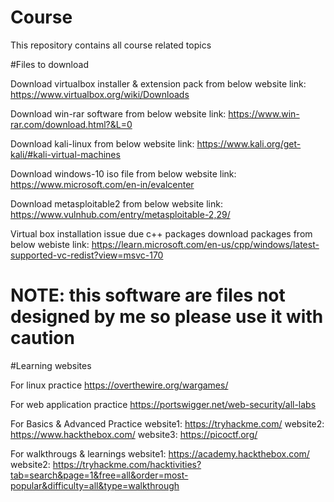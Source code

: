 # Course
This repository contains all course related topics


#Files to download

Download virtualbox installer & extension pack from below website
link: https://www.virtualbox.org/wiki/Downloads

Download win-rar software from below website
link: https://www.win-rar.com/download.html?&L=0

Download kali-linux from below website
link: https://www.kali.org/get-kali/#kali-virtual-machines

Download windows-10 iso file from below website
link: https://www.microsoft.com/en-in/evalcenter

Download metasploitable2 from below website
link: https://www.vulnhub.com/entry/metasploitable-2,29/

Virtual box installation issue due c++ packages download packages from below webiste 
link: https://learn.microsoft.com/en-us/cpp/windows/latest-supported-vc-redist?view=msvc-170

# NOTE: this software are files not designed by me so please use it with caution


#Learning websites

For linux practice
https://overthewire.org/wargames/

For web application practice
https://portswigger.net/web-security/all-labs

For Basics & Advanced Practice
website1: https://tryhackme.com/
website2: https://www.hackthebox.com/
website3: https://picoctf.org/

For walkthrougs & learnings
website1: https://academy.hackthebox.com/
website2: https://tryhackme.com/hacktivities?tab=search&page=1&free=all&order=most-popular&difficulty=all&type=walkthrough
